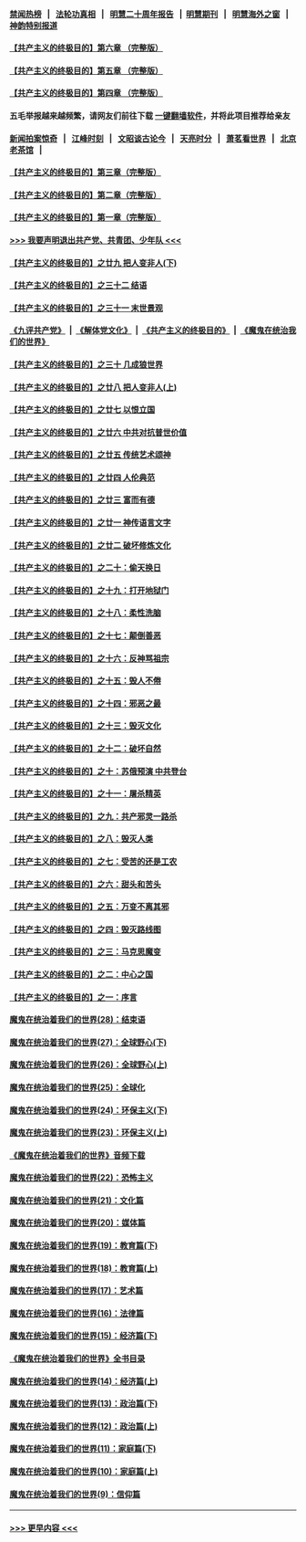 #### [禁闻热榜](热点新闻.md?=0)  &nbsp;&nbsp;|&nbsp;&nbsp; [法轮功真相](https://github.com/gfw-breaker/truth/blob/master/README.md?=0) &nbsp;&nbsp;|&nbsp;&nbsp; [明慧二十周年报告](https://github.com/gfw-breaker/mh-reports/blob/master/README.md?=0) &nbsp;&nbsp;|&nbsp;&nbsp;[明慧期刊](https://github.com/gfw-breaker/mh-qikan) &nbsp;&nbsp;|&nbsp;&nbsp; [明慧海外之窗](https://github.com/gfw-breaker/mh-news/blob/master/README.md?=0) &nbsp;&nbsp;|&nbsp;&nbsp; [神韵特别报道](https://github.com/gfw-breaker/mh-news/blob/master/shenyun.md?=0)
#### [【共产主义的终极目的】第六章 （完整版）](../pages/nsc422/n11428913.md?t=02271131) 
#### [【共产主义的终极目的】第五章 （完整版）](../pages/nsc422/n11428912.md?t=02271131) 
#### [【共产主义的终极目的】第四章 （完整版）](../pages/nsc422/n11428907.md?t=02271131) 
#### 五毛举报越来越频繁，请网友们前往下载 [一键翻墙软件](https://github.com/gfw-breaker/ssr-accounts)，并将此项目推荐给亲友
#### [新闻拍案惊奇](https://github.com/gfw-breaker/banned-news/blob/master/pages/link4.md) &nbsp;&nbsp;|&nbsp;&nbsp; [江峰时刻](https://github.com/gfw-breaker/banned-news/blob/master/pages/link4.md) &nbsp;&nbsp;|&nbsp;&nbsp; [文昭谈古论今](https://github.com/gfw-breaker/banned-news/blob/master/pages/link4.md) &nbsp;&nbsp;|&nbsp;&nbsp; [天亮时分](https://github.com/gfw-breaker/banned-news/blob/master/pages/link4.md) &nbsp;&nbsp;|&nbsp;&nbsp; [萧茗看世界](https://github.com/gfw-breaker/banned-news/blob/master/pages/link4.md) &nbsp;&nbsp;|&nbsp;&nbsp; [北京老茶馆](https://github.com/gfw-breaker/banned-news/blob/master/pages/link4.md) &nbsp;&nbsp;|&nbsp;&nbsp; 
#### [【共产主义的终极目的】第三章（完整版）](../pages/nsc422/n11428848.md?t=02271131) 
#### [【共产主义的终极目的】第二章（完整版）](../pages/nsc422/n11428831.md?t=02271131) 
#### [【共产主义的终极目的】第一章（完整版）](../pages/nsc422/n11417651.md?t=02271131) 
#### [>>> 我要声明退出共产党、共青团、少年队 <<<](https://github.com/begood0513/goodnews/blob/master/quit/letter.md) 
#### [【共产主义的终极目的】之廿九 把人变非人(下)](../pages/nsc422/n11344140.md?t=02271131) 
#### [【共产主义的终极目的】之三十二 结语](../pages/nsc422/n11360535.md?t=02271131) 
#### [【共产主义的终极目的】之三十一 末世景观](../pages/nsc422/n11351129.md?t=02271131) 
#### [《九评共产党》](https://github.com/begood0513/9ping.md/blob/master/README.md) &nbsp;|&nbsp; [《解体党文化》](../../../../jtdwh.md/blob/master/README.md)  &nbsp;|&nbsp; [《共产主义的终极目的》](../../../../gczydzjmd.md/blob/master/README.md) &nbsp;|&nbsp; [《魔鬼在统治我们的世界》](../../../../mgztzwmdsj.md/blob/master/README.md) 
#### [【共产主义的终极目的】之三十 几成狼世界](../pages/nsc422/n11348280.md?t=02271131) 
#### [【共产主义的终极目的】之廿八 把人变非人(上)](../pages/nsc422/n11340492.md?t=02271131) 
#### [【共产主义的终极目的】之廿七 以恨立国](../pages/nsc422/n11336944.md?t=02271131) 
#### [【共产主义的终极目的】之廿六 中共对抗普世价值](../pages/nsc422/n11324785.md?t=02271131) 
#### [【共产主义的终极目的】之廿五 传统艺术颂神](../pages/nsc422/n11296396.md?t=02271131) 
#### [【共产主义的终极目的】之廿四 人伦典范](../pages/nsc422/n11296397.md?t=02271131) 
#### [【共产主义的终极目的】之廿三 富而有德](../pages/nsc422/n11283598.md?t=02271131) 
#### [【共产主义的终极目的】之廿一 神传语言文字](../pages/nsc422/n11263265.md?t=02271131) 
#### [【共产主义的终极目的】之廿二 破坏修炼文化](../pages/nsc422/n11245728.md?t=02271131) 
#### [【共产主义的终极目的】之二十：偷天换日](../pages/nsc422/n11238846.md?t=02271131) 
#### [【共产主义的终极目的】之十九：打开地狱门](../pages/nsc422/n11206376.md?t=02271131) 
#### [【共产主义的终极目的】之十八：柔性洗脑](../pages/nsc422/n11199994.md?t=02271131) 
#### [【共产主义的终极目的】之十七：颠倒善恶](../pages/nsc422/n11179782.md?t=02271131) 
#### [【共产主义的终极目的】之十六：反神骂祖宗](../pages/nsc422/n11166798.md?t=02271131) 
#### [【共产主义的终极目的】之十五：毁人不倦](../pages/nsc422/n11166792.md?t=02271131) 
#### [【共产主义的终极目的】之十四：邪恶之最](../pages/nsc422/n11150249.md?t=02271131) 
#### [【共产主义的终极目的】之十三：毁灭文化](../pages/nsc422/n11135227.md?t=02271131) 
#### [【共产主义的终极目的】之十二：破坏自然](../pages/nsc422/n11135214.md?t=02271131) 
#### [【共产主义的终极目的】之十：苏俄预演 中共登台](../pages/nsc422/n11118424.md?t=02271131) 
#### [【共产主义的终极目的】之十一：屠杀精英](../pages/nsc422/n11118442.md?t=02271131) 
#### [【共产主义的终极目的】之九：共产邪灵一路杀](../pages/nsc422/n11114139.md?t=02271131) 
#### [【共产主义的终极目的】之八：毁灭人类](../pages/nsc422/n11108503.md?t=02271131) 
#### [【共产主义的终极目的】之七：受苦的还是工农](../pages/nsc422/n11101809.md?t=02271131) 
#### [【共产主义的终极目的】之六：甜头和苦头](../pages/nsc422/n11096971.md?t=02271131) 
#### [【共产主义的终极目的】之五：万变不离其邪](../pages/nsc422/n11091285.md?t=02271131) 
#### [【共产主义的终极目的】之四：毁灭路线图](../pages/nsc422/n11086284.md?t=02271131) 
#### [【共产主义的终极目的】之三：马克思魔变](../pages/nsc422/n11061941.md?t=02271131) 
#### [【共产主义的终极目的】之二：中心之国](../pages/nsc422/n11047728.md?t=02271131) 
#### [【共产主义的终极目的】之一：序言](../pages/nsc422/n11086077.md?t=02271131) 
#### [魔鬼在统治着我们的世界(28)：结束语](../pages/nsc422/n10936246.md?t=02271131) 
#### [魔鬼在统治着我们的世界(27)：全球野心(下)](../pages/nsc422/n10928319.md?t=02271131) 
#### [魔鬼在统治着我们的世界(26)：全球野心(上)](../pages/nsc422/n10900318.md?t=02271131) 
#### [魔鬼在统治着我们的世界(25)：全球化](../pages/nsc422/n10788205.md?t=02271131) 
#### [魔鬼在统治着我们的世界(24)：环保主义(下)](../pages/nsc422/n10695307.md?t=02271131) 
#### [魔鬼在统治着我们的世界(23)：环保主义(上)](../pages/nsc422/n10688613.md?t=02271131) 
#### [《魔鬼在统治着我们的世界》音频下载](../pages/nsc422/n10635553.md?t=02271131) 
#### [魔鬼在统治着我们的世界(22)：恐怖主义](../pages/nsc422/n10614727.md?t=02271131) 
#### [魔鬼在统治着我们的世界(21)：文化篇](../pages/nsc422/n10597706.md?t=02271131) 
#### [魔鬼在统治着我们的世界(20)：媒体篇](../pages/nsc422/n10586579.md?t=02271131) 
#### [魔鬼在统治着我们的世界(19)：教育篇(下)](../pages/nsc422/n10564808.md?t=02271131) 
#### [魔鬼在统治着我们的世界(18)：教育篇(上)](../pages/nsc422/n10526970.md?t=02271131) 
#### [魔鬼在统治着我们的世界(17)：艺术篇](../pages/nsc422/n10499093.md?t=02271131) 
#### [魔鬼在统治着我们的世界(16)：法律篇](../pages/nsc422/n10485969.md?t=02271131) 
#### [魔鬼在统治着我们的世界(15)：经济篇(下)](../pages/nsc422/n10469975.md?t=02271131) 
#### [《魔鬼在统治着我们的世界》全书目录](../pages/nsc422/n10464261.md?t=02271131) 
#### [魔鬼在统治着我们的世界(14)：经济篇(上)](../pages/nsc422/n10457370.md?t=02271131) 
#### [魔鬼在统治着我们的世界(13)：政治篇(下)](../pages/nsc422/n10448270.md?t=02271131) 
#### [魔鬼在统治着我们的世界(12)：政治篇(上)](../pages/nsc422/n10444576.md?t=02271131) 
#### [魔鬼在统治着我们的世界(11)：家庭篇(下)](../pages/nsc422/n10440961.md?t=02271131) 
#### [魔鬼在统治着我们的世界(10)：家庭篇(上)](../pages/nsc422/n10435448.md?t=02271131) 
#### [魔鬼在统治着我们的世界(9)：信仰篇](../pages/nsc422/n10432159.md?t=02271131) 

----
#### [ >>> 更早内容 <<< ](../indexes/nsc422-earlier.md)
